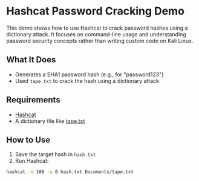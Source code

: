 # Hashcat Password Cracking Demo

This demo shows how to use Hashcat to crack password hashes using a dictionary attack. It focuses on command-line usage and understanding password security concepts rather than writing custom code on Kali Linux.

## What It Does

- Generates a SHA1 password hash (e.g., for "password123")
- Used `tape.txt` to crack the hash using a dictionary attack

## Requirements

- [Hashcat](https://hashcat.net/hashcat/)
- A dictionary file like [tape.txt](https://github.com/brannondorsey/naive-hashcat/releases/download/data/tape.txt)

## How to Use

1. Save the target hash in `hash.txt`
2. Run Hashcat:

```bash
hashcat -m 100 -a 0 hash.txt Documents/tape.txt
